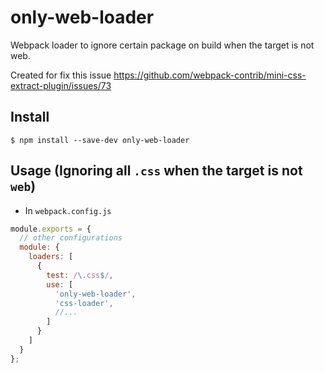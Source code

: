 # only-web-loader
Webpack loader to ignore certain package on build when the target is not web.

Created for fix this issue https://github.com/webpack-contrib/mini-css-extract-plugin/issues/73

## Install

```
$ npm install --save-dev only-web-loader
```

## Usage (Ignoring all `.css` when the target is not `web`)

- In `webpack.config.js`

```js
module.exports = {
  // other configurations
  module: {
    loaders: [
      { 
        test: /\.css$/, 
        use: [
          'only-web-loader',
          'css-loader',
          //...
        ]
      }
    ]
  }
};
```

